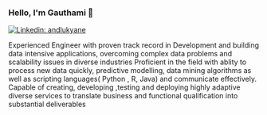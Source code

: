 ### Hello, I'm Gauthami 👋
[![Linkedin: andlukyane](https://img.shields.io/badge/-GauthamiKuravi-blue?style=flat-square&logo=Linkedin&logoColor=white&link=https://www.linkedin.com/in/sai-k-617b01192/)](https://www.linkedin.com/in/sai-k-617b01192/)


Experienced Engineer with proven track record   in Development and building data intensive applications, overcoming complex data problems and scalability  issues in diverse industries Proficient in the  field with  ablity to process new data quickly, predictive modelling, data mining algorithms as well as scripting languages( Python , R, Java) and communicate effectively. Capable of creating, developing ,testing and deploying highly adaptive diverse services to translate business and functional qualification into substantial deliverables   <br/>

<br/>

  


